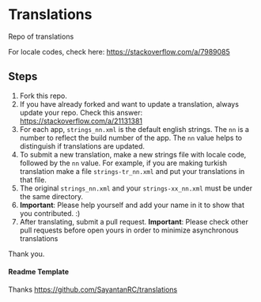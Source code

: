 # Translations
Repo of translations

For locale codes, check here: https://stackoverflow.com/a/7989085

## Steps
1. Fork this repo.
2. If you have already forked and want to update a translation, always update your repo. Check this answer: https://stackoverflow.com/a/21131381
3. For each app, `strings_nn.xml` is the default english strings. The `nn` is a number to reflect the build number of the app. The `nn` value helps to distinguish if translations are updated.
4. To submit a new translation, make a new strings file with locale code, followed by the `nn` value. For example, if you are making turkish translation make a file `strings-tr_nn.xml` and put your translations in that file.
5. The original `strings_nn.xml` and your `strings-xx_nn.xml` must be under the same directory.
6. <b>Important</b>: Please help yourself and add your name in it to show that you contributed. :)
7. After translating, submit a pull request.
	<b>Important</b>: Please check other pull requests before open yours in order to minimize asynchronous translations

Thank you.

#### Readme Template
Thanks https://github.com/SayantanRC/translations
